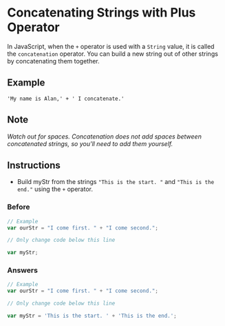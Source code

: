 # Concatenating Strings with Plus Operator

In JavaScript, when the `+` operator is used with a `String` value,
it is called the `concatenation` operator. You can build a new string out
of other strings by concatenating them together.

## Example

`'My name is Alan,' + ' I concatenate.'`

## Note
*Watch out for spaces. Concatenation does not add spaces between
concatenated strings, so you'll need to add them yourself.*

## Instructions
 - Build myStr from the strings `"This is the start. "` and `"This is the end."` using the `+` operator.

### Before

```javascript
// Example
var ourStr = "I come first. " + "I come second.";

// Only change code below this line

var myStr;
```

### Answers

```javascript
// Example
var ourStr = "I come first. " + "I come second.";

// Only change code below this line

var myStr = 'This is the start. ' + 'This is the end.';
```